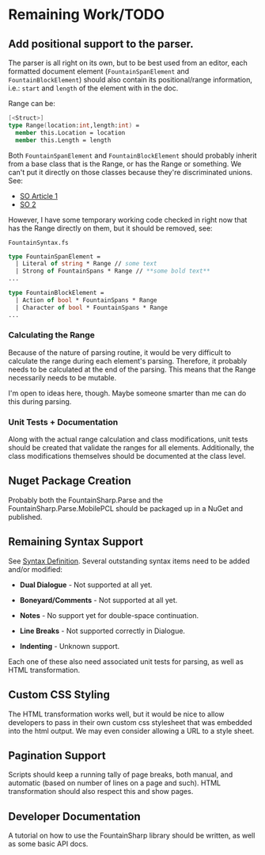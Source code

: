 # Remaining Work/TODO

## Add positional support to the parser.

The parser is all right on its own, but to be best used from an editor, each formatted
document element (`FountainSpanElement` and `FountainBlockElement`) should also contain
its positional/range information, i.e.: `start` and `length` of the element with in the
doc.

Range can be:

```FSharp
[<Struct>]
type Range(location:int,length:int) =
  member this.Location = location
  member this.Length = length
```

Both `FountainSpanElement` and `FountainBlockElement` should probably inherit from a
base class that is the Range, or has the Range or something. We can't put it directly
on those classes because they're discriminated unions. See:

* [SO Article 1](http://stackoverflow.com/questions/10959335/how-add-setter-to-to-discriminated-unions-in-f)
* [SO 2](http://stackoverflow.com/questions/1332299/discriminated-union-let-binding)

However, I have some temporary working code checked in right now that has the Range
directly on them, but it should be removed, see:

`FountainSyntax.fs`
```FSharp
type FountainSpanElement =
  | Literal of string * Range // some text
  | Strong of FountainSpans * Range // **some bold text**
...

type FountainBlockElement =
  | Action of bool * FountainSpans * Range
  | Character of bool * FountainSpans * Range
...
```

### Calculating the Range

Because of the nature of parsing routine, it would be very difficult to calculate the
range during each element's parsing. Therefore, it probably needs to be calculated at
the end of the parsing. This means that the Range necessarily needs to be mutable.

I'm open to ideas here, though. Maybe someone smarter than me can do this during
parsing.

### Unit Tests + Documentation

Along with the actual range calculation and class modifications, unit tests should be
created that validate the ranges for all elements. Additionally, the class
modifications themselves should be documented at the class level.

## Nuget Package Creation

Probably both the FountainSharp.Parse and the FountainSharp.Parse.MobilePCL should be packaged up in a NuGet and published.

## Remaining Syntax Support

See [Syntax Definition](FountainSyntaxDefinition.md). Several outstanding syntax
items need to be added and/or modified:

 * **Dual Dialogue** - Not supported at all yet.

 * **Boneyard/Comments** - Not supported at all yet.

 * **Notes** - No support yet for double-space continuation.

 * **Line Breaks** - Not supported correctly in Dialogue.

 * **Indenting** - Unknown support.

Each one of these also need associated unit tests for parsing, as well as HTML
transformation.

## Custom CSS Styling

The HTML transformation works well, but it would be nice to allow developers to pass in their own custom css stylesheet that was embedded into the html output. We may even consider allowing a URL to a style sheet.


## Pagination Support

Scripts should keep a running tally of page breaks, both manual, and automatic (based on number of lines on a page and such). HTML transformation should also respect this and show pages.

## Developer Documentation

A tutorial on how to use the FountainSharp library should be written, as well as some basic API docs.
